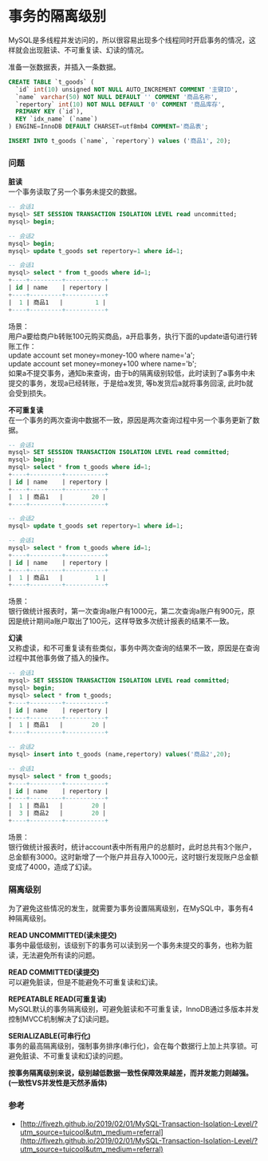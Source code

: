 # 事务的隔离级别

MySQL是多线程并发访问的，所以很容易出现多个线程同时开启事务的情况，这样就会出现脏读、不可重复读、幻读的情况。

准备一张数据表，并插入一条数据。
```sql
CREATE TABLE `t_goods` (
  `id` int(10) unsigned NOT NULL AUTO_INCREMENT COMMENT '主键ID',
  `name` varchar(50) NOT NULL DEFAULT '' COMMENT '商品名称',
  `repertory` int(10) NOT NULL DEFAULT '0' COMMENT '商品库存',
  PRIMARY KEY (`id`),
  KEY `idx_name` (`name`)
) ENGINE=InnoDB DEFAULT CHARSET=utf8mb4 COMMENT='商品表';

INSERT INTO t_goods (`name`, `repertory`) values ('商品1', 20);
```
### 问题
**脏读**  
一个事务读取了另一个事务未提交的数据。  
```sql
-- 会话1
mysql> SET SESSION TRANSACTION ISOLATION LEVEL read uncommitted;
mysql> begin;

-- 会话2
mysql> begin;
mysql> update t_goods set repertory=1 where id=1;

-- 会话1
mysql> select * from t_goods where id=1;
+----+---------+-----------+
| id | name    | repertory |
+----+---------+-----------+
|  1 | 商品1   |         1 |
+----+---------+-----------+
```
场景：  
用户a要给商户b转账100元购买商品，a开启事务，执行下面的update语句进行转账工作：  
update account set money=money-100 where name='a';  
update account set money=money+100 where name='b';  
如果a不提交事务，通知b来查询，由于b的隔离级别较低，此时读到了a事务中未提交的事务，发现a已经转账，于是给a发货, 等b发货后a就将事务回滚, 此时b就会受到损失。  

**不可重复读**  
在一个事务的两次查询中数据不一致，原因是两次查询过程中另一个事务更新了数据。  
```sql
-- 会话1
mysql> SET SESSION TRANSACTION ISOLATION LEVEL read committed;
mysql> begin;
mysql> select * from t_goods where id=1;
+----+---------+-----------+
| id | name    | repertory |
+----+---------+-----------+
|  1 | 商品1   |        20 |
+----+---------+-----------+

-- 会话2
mysql> update t_goods set repertory=1 where id=1;

-- 会话1
mysql> select * from t_goods where id=1;
+----+---------+-----------+
| id | name    | repertory |
+----+---------+-----------+
|  1 | 商品1   |         1 |
+----+---------+-----------+
```
场景：  
银行做统计报表时，第一次查询a账户有1000元，第二次查询a账户有900元，原因是统计期间a账户取出了100元，这样导致多次统计报表的结果不一致。  

**幻读**  
又称虚读，和不可重复读有些类似，事务中两次查询的结果不一致，原因是在查询过程中其他事务做了插入的操作。  
```sql
-- 会话1
mysql> SET SESSION TRANSACTION ISOLATION LEVEL read committed;
mysql> begin;
mysql> select * from t_goods;
+----+---------+-----------+
| id | name    | repertory |
+----+---------+-----------+
|  1 | 商品1   |        20 |
+----+---------+-----------+

-- 会话2
mysql> insert into t_goods (name,repertory) values('商品2',20);

-- 会话1
mysql> select * from t_goods;
+----+---------+-----------+
| id | name    | repertory |
+----+---------+-----------+
|  1 | 商品1   |        20 |
|  3 | 商品2   |        20 |
+----+---------+-----------+
```
场景：  
银行做统计报表时，统计account表中所有用户的总额时，此时总共有3个账户，总金额有3000。这时新增了一个账户并且存入1000元，这时银行发现账户总金额变成了4000，造成了幻读。  

### 隔离级别
为了避免这些情况的发生，就需要为事务设置隔离级别，在MySQL中，事务有4种隔离级别。  

**READ UNCOMMITTED(读未提交)**  
事务中最低级别，该级别下的事务可以读到另一个事务未提交的事务，也称为脏读，无法避免所有读的问题。  

**READ COMMITTED(读提交)**  
可以避免脏读，但是不能避免不可重复读和幻读。  

**REPEATABLE READ(可重复读)**  
MySQL默认的事务隔离级别，可避免脏读和不可重复读，InnoDB通过多版本并发控制MVCC机制解决了幻读问题。  

**SERIALIZABLE(可串行化)**  
事务的最高隔离级别，强制事务排序(串行化)，会在每个数据行上加上共享锁。可避免脏读、不可重复读和幻读的问题。  

**按事务隔离级别来说，级别越低数据一致性保障效果越差，而并发能力则越强。(一致性VS并发性是天然矛盾体)**

### 参考
- [http://fivezh.github.io/2019/02/01/MySQL-Transaction-Isolation-Level/?utm_source=tuicool&utm_medium=referral](http://fivezh.github.io/2019/02/01/MySQL-Transaction-Isolation-Level/?utm_source=tuicool&utm_medium=referral)
